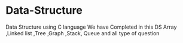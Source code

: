 # Data-Structure
Data Structure using C language We have Completed in this DS Array ,Linked list ,Tree ,Graph ,Stack, Queue and all type of question
